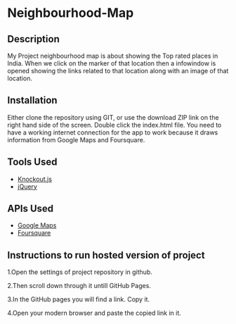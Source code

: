 # Neighbourhood-Map

## Description

My Project neighbourhood map is about showing the  Top rated places in India. When we click on the marker of that location then a infowindow is opened showing the links related to that location along with an image of that location.

## Installation

Either clone the repository using GIT, or use the download ZIP link on the right hand side of the screen.  Double click the index.html file. You need to have a working internet connection for the app to work because it draws information from Google Maps and Foursquare.

## Tools Used

* [Knockout.js](http://knockoutjs.com/)
* [jQuery](http://jquery.com)

## APIs Used

* [Google Maps](https://developers.google.com/maps/)
* [Foursquare](https://developer.foursquare.com/)

## Instructions to run hosted version of project

1.Open the settings of project repository in github.

2.Then scroll down through it untill GitHub Pages.

3.In the GitHub pages you will find a link. Copy it.

4.Open your modern browser and paste the copied link in it.
